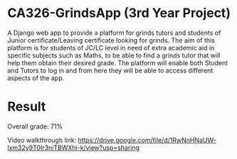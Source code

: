 # **CA326-GrindsApp (3rd Year Project)**
A Django web app to provide a platform for grinds tutors and students of Junior certificate/Leaving certificate looking for grinds. The aim of this platform is for students of JC/LC level in need of extra academic aid in specific subjects such as Maths, to be able to find a grinds tutor that will help them obtain their desired grade.
The platform will enable both Student and Tutors to log in and from here they will be able to access different aspects of the app.

# **Result**
Overall grade: 71%

Video walkthrough link: https://drive.google.com/file/d/1RwNnHNaUW-lxm32y9T0Ir3niTBWXhi-k/view?usp=sharing

